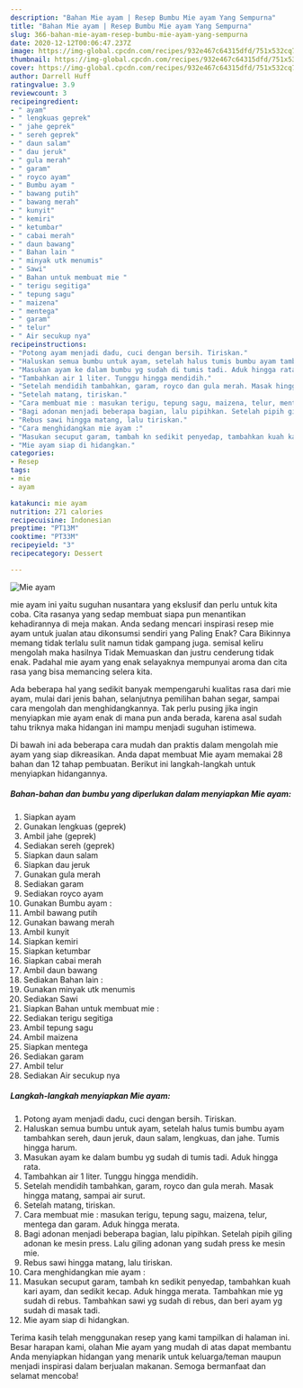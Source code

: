 ```yaml
---
description: "Bahan Mie ayam | Resep Bumbu Mie ayam Yang Sempurna"
title: "Bahan Mie ayam | Resep Bumbu Mie ayam Yang Sempurna"
slug: 366-bahan-mie-ayam-resep-bumbu-mie-ayam-yang-sempurna
date: 2020-12-12T00:06:47.237Z
image: https://img-global.cpcdn.com/recipes/932e467c64315dfd/751x532cq70/mie-ayam-foto-resep-utama.jpg
thumbnail: https://img-global.cpcdn.com/recipes/932e467c64315dfd/751x532cq70/mie-ayam-foto-resep-utama.jpg
cover: https://img-global.cpcdn.com/recipes/932e467c64315dfd/751x532cq70/mie-ayam-foto-resep-utama.jpg
author: Darrell Huff
ratingvalue: 3.9
reviewcount: 3
recipeingredient:
- " ayam"
- " lengkuas geprek"
- " jahe geprek"
- " sereh geprek"
- " daun salam"
- " dau jeruk"
- " gula merah"
- " garam"
- " royco ayam"
- " Bumbu ayam "
- " bawang putih"
- " bawang merah"
- " kunyit"
- " kemiri"
- " ketumbar"
- " cabai merah"
- " daun bawang"
- " Bahan lain "
- " minyak utk menumis"
- " Sawi"
- " Bahan untuk membuat mie "
- " terigu segitiga"
- " tepung sagu"
- " maizena"
- " mentega"
- " garam"
- " telur"
- " Air secukup nya"
recipeinstructions:
- "Potong ayam menjadi dadu, cuci dengan bersih. Tiriskan."
- "Haluskan semua bumbu untuk ayam, setelah halus tumis bumbu ayam tambahkan sereh, daun jeruk, daun salam, lengkuas, dan jahe. Tumis hingga harum."
- "Masukan ayam ke dalam bumbu yg sudah di tumis tadi. Aduk hingga rata."
- "Tambahkan air 1 liter. Tunggu hingga mendidih."
- "Setelah mendidih tambahkan, garam, royco dan gula merah. Masak hingga matang, sampai air surut."
- "Setelah matang, tiriskan."
- "Cara membuat mie : masukan terigu, tepung sagu, maizena, telur, mentega dan garam. Aduk hingga merata."
- "Bagi adonan menjadi beberapa bagian, lalu pipihkan. Setelah pipih giling adonan ke mesin press. Lalu giling adonan yang sudah press ke mesin mie."
- "Rebus sawi hingga matang, lalu tiriskan."
- "Cara menghidangkan mie ayam :"
- "Masukan secuput garam, tambah kn sedikit penyedap, tambahkan kuah kari ayam, dan sedikit kecap. Aduk hingga merata. Tambahkan mie yg sudah di rebus. Tambahkan sawi yg sudah di rebus, dan beri ayam yg sudah di masak tadi."
- "Mie ayam siap di hidangkan."
categories:
- Resep
tags:
- mie
- ayam

katakunci: mie ayam 
nutrition: 271 calories
recipecuisine: Indonesian
preptime: "PT13M"
cooktime: "PT33M"
recipeyield: "3"
recipecategory: Dessert

---
```



![Mie ayam](https://img-global.cpcdn.com/recipes/932e467c64315dfd/751x532cq70/mie-ayam-foto-resep-utama.jpg)


mie ayam ini yaitu suguhan nusantara yang ekslusif dan perlu untuk kita coba. Cita rasanya yang sedap membuat siapa pun menantikan kehadirannya di meja makan.
Anda sedang mencari inspirasi resep mie ayam untuk jualan atau dikonsumsi sendiri yang Paling Enak? Cara Bikinnya memang tidak terlalu sulit namun tidak gampang juga. semisal keliru mengolah maka hasilnya Tidak Memuaskan dan justru cenderung tidak enak. Padahal mie ayam yang enak selayaknya mempunyai aroma dan cita rasa yang bisa memancing selera kita.

Ada beberapa hal yang sedikit banyak mempengaruhi kualitas rasa dari mie ayam, mulai dari jenis bahan, selanjutnya pemilihan bahan segar, sampai cara mengolah dan menghidangkannya. Tak perlu pusing jika ingin menyiapkan mie ayam enak di mana pun anda berada, karena asal sudah tahu triknya maka hidangan ini mampu menjadi suguhan istimewa.




Di bawah ini ada beberapa cara mudah dan praktis dalam mengolah mie ayam yang siap dikreasikan. Anda dapat membuat Mie ayam memakai 28 bahan dan 12 tahap pembuatan. Berikut ini langkah-langkah untuk menyiapkan hidangannya.

<!--inarticleads1-->

##### Bahan-bahan dan bumbu yang diperlukan dalam menyiapkan Mie ayam:

1. Siapkan  ayam
1. Gunakan  lengkuas (geprek)
1. Ambil  jahe (geprek)
1. Sediakan  sereh (geprek)
1. Siapkan  daun salam
1. Siapkan  dau jeruk
1. Gunakan  gula merah
1. Sediakan  garam
1. Sediakan  royco ayam
1. Gunakan  Bumbu ayam :
1. Ambil  bawang putih
1. Gunakan  bawang merah
1. Ambil  kunyit
1. Siapkan  kemiri
1. Siapkan  ketumbar
1. Siapkan  cabai merah
1. Ambil  daun bawang
1. Sediakan  Bahan lain :
1. Gunakan  minyak utk menumis
1. Sediakan  Sawi
1. Siapkan  Bahan untuk membuat mie :
1. Sediakan  terigu segitiga
1. Ambil  tepung sagu
1. Ambil  maizena
1. Siapkan  mentega
1. Sediakan  garam
1. Ambil  telur
1. Sediakan  Air secukup nya




<!--inarticleads2-->

##### Langkah-langkah menyiapkan Mie ayam:

1. Potong ayam menjadi dadu, cuci dengan bersih. Tiriskan.
1. Haluskan semua bumbu untuk ayam, setelah halus tumis bumbu ayam tambahkan sereh, daun jeruk, daun salam, lengkuas, dan jahe. Tumis hingga harum.
1. Masukan ayam ke dalam bumbu yg sudah di tumis tadi. Aduk hingga rata.
1. Tambahkan air 1 liter. Tunggu hingga mendidih.
1. Setelah mendidih tambahkan, garam, royco dan gula merah. Masak hingga matang, sampai air surut.
1. Setelah matang, tiriskan.
1. Cara membuat mie : masukan terigu, tepung sagu, maizena, telur, mentega dan garam. Aduk hingga merata.
1. Bagi adonan menjadi beberapa bagian, lalu pipihkan. Setelah pipih giling adonan ke mesin press. Lalu giling adonan yang sudah press ke mesin mie.
1. Rebus sawi hingga matang, lalu tiriskan.
1. Cara menghidangkan mie ayam :
1. Masukan secuput garam, tambah kn sedikit penyedap, tambahkan kuah kari ayam, dan sedikit kecap. Aduk hingga merata. Tambahkan mie yg sudah di rebus. Tambahkan sawi yg sudah di rebus, dan beri ayam yg sudah di masak tadi.
1. Mie ayam siap di hidangkan.




Terima kasih telah menggunakan resep yang kami tampilkan di halaman ini. Besar harapan kami, olahan Mie ayam yang mudah di atas dapat membantu Anda menyiapkan hidangan yang menarik untuk keluarga/teman maupun menjadi inspirasi dalam berjualan makanan. Semoga bermanfaat dan selamat mencoba!
